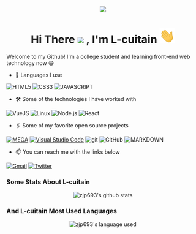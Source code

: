 <p align="Center" ><img src="https://camo.githubusercontent.com/6c462df7a80f58974ae914a49f0bdf532d7cefb7fe1027307f38e79d93dc044c/68747470733a2f2f7468756d62732e6766796361742e636f6d2f476f6f646e617475726564466f6e64476175722d73697a655f726573747269637465642e676966" ></p>


<h1 align="Center">  Hi There <img src="https://media.giphy.com/media/WUlplcMpOCEmTGBtBW/giphy.gif" width="40px"> , I'm L-cuitain <img src="https://raw.githubusercontent.com/ABSphreak/ABSphreak/master/gifs/Hi.gif" width="40px" /> </h1>

Welcome to my Github! I'm a college student and learning front-end web technology now 😄

- 💬 Languages I use

![HTML5](https://img.shields.io/badge/html5%20-%23E34F26.svg?&style=for-the-badge&logo=html5&logoColor=white)
![CSS3](https://img.shields.io/badge/css3%20-%231572B6.svg?&style=for-the-badge&logo=css3&logoColor=white)
![JAVASCRIPT](https://img.shields.io/badge/javascript-%23F7DF1E.svg?&style=for-the-badge&logo=javascript&logoColor=black&labelColor=black)

- 🛠 Some of the technologies I have worked with

![VueJS](https://img.shields.io/badge/vuejs%20-%2335495e.svg?&style=for-the-badge&logo=vue.js&logoColor=%234FC08D)
![Linux](https://img.shields.io/badge/-Linux-7b7c7b?style=for-the-badge&logo=linux&logoColor=FCC624)
![Node.js](https://img.shields.io/badge/-Node.js-759f62?style=for-the-badge&logo=node.js&logoColor=339933)
![React](https://img.shields.io/badge/-React-212121?style=for-the-badge&logo=React&logoColor=61DAFB)

- 🖇 Some of my favorite open source projects

[![MEGA](https://img.shields.io/badge/-MEGA-d9272e?style=for-the-badge&logo=mega&logoColor=white)](ttps://github.com/meganz/)
[![Visual Studio Code](https://img.shields.io/badge/-VSCode-444444?style=for-the-badge&logo=visual-studio-code&logoColor=007ACC)](https://github.com/microsoft/vscode)
![git](https://img.shields.io/badge/git%20-%23F05033.svg?&style=for-the-badge&logo=git&logoColor=white)
![GitHub](https://img.shields.io/badge/github%20-25292d?&style=for-the-badge&logo=github&logoColor=white)
![MARKDOWN](https://img.shields.io/badge/markdown-%23000000.svg?&style=for-the-badge&logo=markdown&logoColor=white)


- 📫 You can reach me with the links below

[![Gmail](https://img.shields.io/badge/-GMAIL-D14836?style=for-the-badge&logo=gmail&logoColor=white)](mailto:zmanslost@gmail.com)
[![Twitter](https://img.shields.io/badge/-TWITTER-4d9feb?style=for-the-badge&logo=twitter&logoColor=white)](https://twitter.com/CuitainL)



### Some Stats About L-cuitain

<p align="center" >
<img alt="zjp693's github stats" src="https://github-readme-stats.vercel.app/api?username=zjp693&count_private=true&hide=issues,contribs&show_icons=true&bg_color=30,8EC5FC,E0C3FC"  > 
</p>


### And L-cuitain Most Used Languages

<p align="center" >
<img alt="zjp693's language used" src="https://github-readme-stats.vercel.app/api/top-langs/?username=zjp693&layout=compact&bg_color=30,8EC5FC,E0C3FC"  > 
</p>

